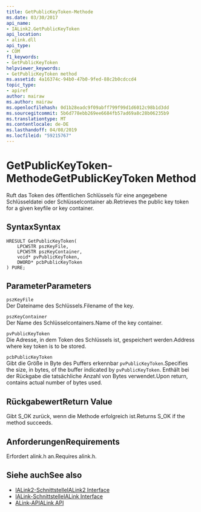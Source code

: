 ```yaml
---
title: GetPublicKeyToken-Methode
ms.date: 03/30/2017
api_name:
- IALink2.GetPublicKeyToken
api_location:
- alink.dll
api_type:
- COM
f1_keywords:
- GetPublicKeyToken
helpviewer_keywords:
- GetPublicKeyToken method
ms.assetid: 4a16374c-94b0-47b0-9fed-88c2b0cdccd4
topic_type:
- apiref
author: mairaw
ms.author: mairaw
ms.openlocfilehash: 0d1b28eadc9f09abff799f99d1d6012c98b1d3dd
ms.sourcegitcommit: 5b6d778ebb269ee6684fb57ad69a8c28b06235b9
ms.translationtype: MT
ms.contentlocale: de-DE
ms.lasthandoff: 04/08/2019
ms.locfileid: "59215767"
---
```

# <a name="getpublickeytoken-method"></a><span data-ttu-id="fed6d-102">GetPublicKeyToken-Methode</span><span class="sxs-lookup"><span data-stu-id="fed6d-102">GetPublicKeyToken Method</span></span>
<span data-ttu-id="fed6d-103">Ruft das Token des öffentlichen Schlüssels für eine angegebene Schlüsseldatei oder Schlüsselcontainer ab.</span><span class="sxs-lookup"><span data-stu-id="fed6d-103">Retrieves the public key token for a given keyfile or key container.</span></span>  
  
## <a name="syntax"></a><span data-ttu-id="fed6d-104">Syntax</span><span class="sxs-lookup"><span data-stu-id="fed6d-104">Syntax</span></span>  
  
```  
HRESULT GetPublicKeyToken(  
    LPCWSTR pszKeyFile,  
    LPCWSTR pszKeyContainer,  
    void* pvPublicKeyToken,  
    DWORD* pcbPublicKeyToken  
) PURE;  
```  
  
## <a name="parameters"></a><span data-ttu-id="fed6d-105">Parameter</span><span class="sxs-lookup"><span data-stu-id="fed6d-105">Parameters</span></span>  
 `pszKeyFile`  
 <span data-ttu-id="fed6d-106">Der Dateiname des Schlüssels.</span><span class="sxs-lookup"><span data-stu-id="fed6d-106">Filename of the key.</span></span>  
  
 `pszKeyContainer`  
 <span data-ttu-id="fed6d-107">Der Name des Schlüsselcontainers.</span><span class="sxs-lookup"><span data-stu-id="fed6d-107">Name of the key container.</span></span>  
  
 `pvPublicKeyToken`  
 <span data-ttu-id="fed6d-108">Die Adresse, in dem Token des Schlüssels ist, gespeichert werden.</span><span class="sxs-lookup"><span data-stu-id="fed6d-108">Address where key token is to be stored.</span></span>  
  
 `pcbPublicKeyToken`  
 <span data-ttu-id="fed6d-109">Gibt die Größe in Byte des Puffers erkennbar `pvPublicKeyToken`.</span><span class="sxs-lookup"><span data-stu-id="fed6d-109">Specifies the size, in bytes, of the buffer indicated by `pvPublicKeyToken`.</span></span> <span data-ttu-id="fed6d-110">Enthält bei der Rückgabe die tatsächliche Anzahl von Bytes verwendet.</span><span class="sxs-lookup"><span data-stu-id="fed6d-110">Upon return, contains actual number of bytes used.</span></span>  
  
## <a name="return-value"></a><span data-ttu-id="fed6d-111">Rückgabewert</span><span class="sxs-lookup"><span data-stu-id="fed6d-111">Return Value</span></span>  
 <span data-ttu-id="fed6d-112">Gibt S_OK zurück, wenn die Methode erfolgreich ist.</span><span class="sxs-lookup"><span data-stu-id="fed6d-112">Returns S_OK if the method succeeds.</span></span>  
  
## <a name="requirements"></a><span data-ttu-id="fed6d-113">Anforderungen</span><span class="sxs-lookup"><span data-stu-id="fed6d-113">Requirements</span></span>  
 <span data-ttu-id="fed6d-114">Erfordert alink.h an.</span><span class="sxs-lookup"><span data-stu-id="fed6d-114">Requires alink.h.</span></span>  
  
## <a name="see-also"></a><span data-ttu-id="fed6d-115">Siehe auch</span><span class="sxs-lookup"><span data-stu-id="fed6d-115">See also</span></span>

- [<span data-ttu-id="fed6d-116">IALink2-Schnittstelle</span><span class="sxs-lookup"><span data-stu-id="fed6d-116">IALink2 Interface</span></span>](../../../../docs/framework/unmanaged-api/alink/ialink2-interface.md)
- [<span data-ttu-id="fed6d-117">IALink-Schnittstelle</span><span class="sxs-lookup"><span data-stu-id="fed6d-117">IALink Interface</span></span>](../../../../docs/framework/unmanaged-api/alink/ialink-interface.md)
- [<span data-ttu-id="fed6d-118">ALink-API</span><span class="sxs-lookup"><span data-stu-id="fed6d-118">ALink API</span></span>](../../../../docs/framework/unmanaged-api/alink/index.md)
